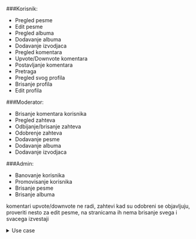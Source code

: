 ###Korisnik:
* Pregled pesme
 * Edit pesme
* Pregled albuma
 * Dodavanje albuma
 * Dodavanje izvodjaca
* Pregled komentara
 * Upvote/Downvote komentara
 * Postavljanje komentara
* Pretraga
* Pregled svog profila
 * Brisanje profila
 * Edit profila

###Moderator:
* Brisanje komentara korisnika
* Pregled zahteva
 * Odbijanje/brisanje zahteva
 * Odobrenje zahteva
* Dodavanje pesme
* Dodavanje albuma
* Dodavanje izvodjaca

###Admin:
* Banovanje korisnika
* Promovisanje korisnika
* Brisanje pesme
* Brisanje albuma

komentari upvote/downvote ne radi, zahtevi kad su odobreni se objavljuju, proveriti nesto za edit pesme, na stranicama ih nema
brisanje svega i svacega
izvestaji

<details>
  	<summary>Use case</summary>
  
	![Use case](UseCase.png)
</details>
